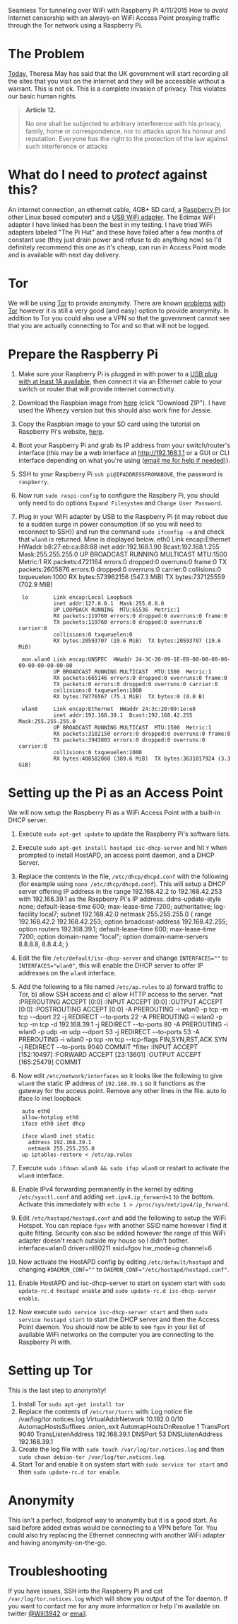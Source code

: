Seamless Tor tunneling over WiFi with Raspberry Pi
4/11/2015
How to *avoid* Internet censorship with an always-on WiFi Access Point proxying traffic through the Tor network using a Raspberry Pi.

# The Problem
[Today](http://www.bbc.co.uk/news/uk-politics-34715872), Theresa May has said that the UK government will start recording all the sites that you visit on the internet and they will be accessible without a warrant. This is not ok. This is a complete invasion of privacy. This violates our basic human rights.
> **Article 12.**
>
> No one shall be subjected to arbitrary interference with his privacy, family, home or correspondence, nor to attacks upon his honour and reputation. Everyone has the right to the protection of the law against such interference or attacks

# What do I need to *protect* against this?
An internet connection, an ethernet cable, 4GB+ SD card, a [Raspberry Pi](https://www.raspberrypi.org/) (or other Linux based computer) and a [USB WiFi adapter](http://www.amazon.co.uk/Edimax-EW-7811UN-150Mbps-Wireless-Adapter/dp/B003MTTJOY). The Edimax WiFi adapter I have linked has been the best in my testing. I have tried WiFi adapters labeled "The Pi Hut" and these have failed after a few months of constant use (they just drain power and refuse to do anything now) so I'd definitely recommend this one as it's cheap, can run in Access Point mode and is available with next day delivery.

# Tor
We will be using [Tor](https://www.torproject.org/) to provide anonymity. There are known [problems](http://www.wired.com/2013/09/freedom-hosting-fbi/) [with](http://www.eweek.com/security/snowden-nsa-disclosures-left-a-changed-world-in-their-wake.html) [Tor](https://mice.cs.columbia.edu/getTechreport.php?techreportID=1545&format=pdf) however it is still a very good (and easy) option to provide anonymity. In addition to Tor you could also use a VPN so that the government cannot see that you are actually connecting to Tor and so that will not be logged.

# Prepare the Raspberry Pi
1. Make sure your Raspberry Pi is plugged in with power to a [USB plug with at least 1A available](http://www.amazon.co.uk/Pixnor-PIXNOR-UK-plug-Adapter-Charger/dp/B00IVAO8G8/), then connect it via an Ethernet cable to your switch or router that will provide internet connectivity.
2. Download the Raspbian image from [here](https://www.raspberrypi.org/downloads/raspbian/) (click "Download ZIP"). I have used the Wheezy version but this should also work fine for Jessie.
3. Copy the Raspbian image to your SD card using the tutorial on Raspberry Pi's website, [here](https://www.raspberrypi.org/documentation/installation/installing-images/).
4. Boot your Raspberry Pi and grab its IP address from your switch/router's interface (this may be a web interface at http://192.168.1.1 or a GUI or CLI interface depending on what you're using ([email me for help if needed](mailto:will+tor@will3942.com))).
5. SSH to your Raspberry Pi `ssh pi@IPADDRESSFROMABOVE`, the password is `raspberry`.
6. Now run `sudo raspi-config` to configure the Raspbery Pi, you should only need to do options `Expand Filesystem` and `Change User Password`.
7. Plug in your WiFi adapter by USB to the Raspberry Pi (it may reboot due to a sudden surge in power consumption (if so you will need to reconnect to SSH)) and run the command `sudo ifconfig -a` and check that `wlan0` is returned. Mine is displayed below.
		eth0      Link encap:Ethernet  HWaddr b8:27:eb:ca:88:88
		          inet addr:192.168.1.90  Bcast:192.168.1.255  Mask:255.255.255.0
		          UP BROADCAST RUNNING MULTICAST  MTU:1500  Metric:1
		          RX packets:4721164 errors:0 dropped:0 overruns:0 frame:0
		          TX packets:2605876 errors:0 dropped:0 overruns:0 carrier:0
		          collisions:0 txqueuelen:1000
		          RX bytes:573962156 (547.3 MiB)  TX bytes:737125559 (702.9 MiB)

		lo        Link encap:Local Loopback
		          inet addr:127.0.0.1  Mask:255.0.0.0
		          UP LOOPBACK RUNNING  MTU:65536  Metric:1
		          RX packets:119760 errors:0 dropped:0 overruns:0 frame:0
		          TX packets:119760 errors:0 dropped:0 overruns:0 carrier:0
		          collisions:0 txqueuelen:0
		          RX bytes:20593707 (19.6 MiB)  TX bytes:20593707 (19.6 MiB)

		mon.wlan0 Link encap:UNSPEC  HWaddr 24-3C-20-09-1E-E8-00-00-00-00-00-00-00-00-00-00
		          UP BROADCAST RUNNING MULTICAST  MTU:1500  Metric:1
		          RX packets:665146 errors:0 dropped:0 overruns:0 frame:0
		          TX packets:0 errors:0 dropped:0 overruns:0 carrier:0
		          collisions:0 txqueuelen:1000
		          RX bytes:78776567 (75.1 MiB)  TX bytes:0 (0.0 B)

		wlan0     Link encap:Ethernet  HWaddr 24:3c:20:09:1e:e8
		          inet addr:192.168.39.1  Bcast:192.168.42.255  Mask:255.255.255.0
		          UP BROADCAST RUNNING MULTICAST  MTU:1500  Metric:1
		          RX packets:3182150 errors:0 dropped:0 overruns:0 frame:0
		          TX packets:3943803 errors:0 dropped:0 overruns:0 carrier:0
		          collisions:0 txqueuelen:1000
		          RX bytes:408582060 (389.6 MiB)  TX bytes:3631017924 (3.3 GiB)


# Setting up the Pi as an Access Point
We will now setup the Raspberry Pi as a WiFi Access Point with a built-in DHCP server.
1. Execute `sudo apt-get update` to update the Raspberry Pi's software lists.
2. Execute `sudo apt-get install hostapd isc-dhcp-server` and hit `Y` when prompted to install HostAPD, an access point daemon, and a DHCP Server.
3. Replace the contents in the file, `/etc/dhcp/dhcpd.conf` with the following (for example using `nano /etc/dhcp/dhcpd.conf`). This will setup a DHCP server offering IP address in the range 192.168.42.2 to 192.168.42.253 with 192.168.39.1 as the Raspberry Pi's IP address.
		ddns-update-style none;
		default-lease-time 600;
		max-lease-time 7200;
		authoritative;
		log-facility local7;
		subnet 192.168.42.0 netmask 255.255.255.0 {
		        range 192.168.42.2 192.168.42.253;
		        option broadcast-address 192.168.42.255;
		        option routers 192.168.39.1;
		        default-lease-time 600;
		        max-lease-time 7200;
		        option domain-name "local";
		        option domain-name-servers 8.8.8.8, 8.8.4.4;
		}
4. Edit the file `/etc/default/isc-dhcp-server` and change `INTERFACES=""` to `INTERFACES="wlan0"`, this will enable the DHCP server to offer IP addresses on the `wlan0` interface.
5. Add the following to a file named `/etc/ap.rules` to a) forward traffic to Tor, b) allow SSH access and c) allow HTTP access to the server.
		*nat
		:PREROUTING ACCEPT [0:0]
		:INPUT ACCEPT [0:0]
		:OUTPUT ACCEPT [0:0]
		:POSTROUTING ACCEPT [0:0]
		-A PREROUTING -i wlan0 -p tcp -m tcp --dport 22 -j REDIRECT --to-ports 22
		-A PREROUTING -i wlan0 -p tcp -m tcp -d 192.168.39.1 -j REDIRECT --to-ports 80
		-A PREROUTING -i wlan0 -p udp -m udp --dport 53 -j REDIRECT --to-ports 53
		-A PREROUTING -i wlan0 -p tcp -m tcp --tcp-flags FIN,SYN,RST,ACK SYN -j REDIRECT --to-ports 9040
		COMMIT
		*filter
		:INPUT ACCEPT [152:10497]
		:FORWARD ACCEPT [23:13601]
		:OUTPUT ACCEPT [165:25479]
		COMMIT
6. Now edit `/etc/network/interfaces` so it looks like the following to give `wlan0` the static IP address of `192.168.39.1` so it functions as the gateway for the access point. Remove any other lines in the file.
		auto lo
		iface lo inet loopback

		auto eth0
		allow-hotplug eth0
		iface eth0 inet dhcp

		iface wlan0 inet static
		  address 192.168.39.1
		  netmask 255.255.255.0
		up iptables-restore < /etc/ap.rules
7. Execute `sudo ifdown wlan0 && sudo ifup wlan0` or restart to activate the `wlan0` interface.
8. Enable IPv4 forwarding permanently in the kernel by editing `/etc/sysctl.conf` and adding `net.ipv4.ip_forward=1` to the bottom. Activate this immediately with `echo 1 > /proc/sys/net/ipv4/ip_forward`.
9. Edit `/etc/hostapd/hostapd.conf` and add the following to setup the WiFi Hotspot. You can replace `fgov` with another SSID name however I find it quite fitting. Security can also be added however the range of this WiFi adapter doesn't reach outside my house so I didn't bother.
		interface=wlan0
		driver=nl80211
		ssid=fgov
		hw_mode=g
		channel=6
10. Now activate the HostAPD config by editing `/etc/default/hostapd` and changing `#DAEMON_CONF=""` to `DAEMON_CONF="/etc/hostapd/hostapd.conf"`.
11. Enable HostAPD and isc-dhcp-server to start on system start with `sudo update-rc.d hostapd enable` and `sudo update-rc.d isc-dhcp-server enable`.
12. Now execute `sudo service isc-dhcp-server start` and then `sudo service hostapd start` to start the DHCP server and then the Access Point daemon. You should now be able to see `fgov` in your list of available WiFi networks on the computer you are connecting to the Raspberry Pi with.

# Setting up Tor
This is the last step to *anonymity*!
1. Install Tor `sudo apt-get install tor`
2. Replace the contents of `/etc/tor/torrc` with:
		Log notice file /var/log/tor.notices.log
		VirtualAddrNetwork 10.192.0.0/10
		AutomapHostsSuffixes .onion,.exit
		AutomapHostsOnResolve 1
		TransPort 9040
		TransListenAddress 192.168.39.1
		DNSPort 53
		DNSListenAddress 192.168.39.1
3. Create the log file with `sudo touch /var/log/tor.notices.log` and then `sudo chown debian-tor /var/log/tor.notices.log`.
4. Start Tor and enable it on system start with `sudo service tor start` and then `sudo update-rc.d tor enable`.

# Anonymity
This isn't a perfect, foolproof way to anonymity but it is a good start. As said before added extras would be connecting to a VPN before Tor. You could also try replacing the Ethernet connecting with another WiFi adapter and having anonymity-on-the-go.

# Troubleshooting
If you have issues, SSH into the Raspberry Pi and cat `/var/log/tor.notices.log` which will show you output of the Tor daemon. If you want to contact me for any more information or help  I'm available on twitter [@Will3942](http://twitter.com/will3942) or [email](mailto:will@will3942.com).
